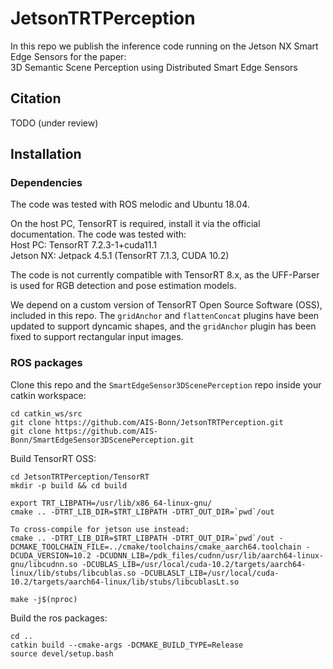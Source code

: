 # JetsonTRTPerception
In this repo we publish the inference code running on the Jetson NX Smart Edge Sensors for the paper:<br>
3D Semantic Scene Perception using Distributed Smart Edge Sensors

## Citation
TODO (under review)

## Installation
### Dependencies
The code was tested with ROS melodic and Ubuntu 18.04.

On the host PC, TensorRT is required, install it via the official documentation.
The code was tested with:<br>
Host PC: TensorRT 7.2.3-1+cuda11.1<br>
Jetson NX: Jetpack 4.5.1 (TensorRT 7.1.3, CUDA 10.2)

The code is not currently compatible with TensorRT 8.x, as the UFF-Parser is used for RGB detection and pose estimation models.

We depend on a custom version of TensorRT Open Source Software (OSS), included in this repo. The `gridAnchor` and `flattenConcat` plugins have been updated to support dyncamic shapes, and the `gridAnchor` plugin has been fixed to support rectangular input images.

### ROS packages
Clone this repo and the `SmartEdgeSensor3DScenePerception` repo inside your catkin workspace:<br>
```
cd catkin_ws/src
git clone https://github.com/AIS-Bonn/JetsonTRTPerception.git
git clone https://github.com/AIS-Bonn/SmartEdgeSensor3DScenePerception.git
```

Build TensorRT OSS:<br>
```
cd JetsonTRTPerception/TensorRT
mkdir -p build && cd build

export TRT_LIBPATH=/usr/lib/x86_64-linux-gnu/
cmake .. -DTRT_LIB_DIR=$TRT_LIBPATH -DTRT_OUT_DIR=`pwd`/out 

To cross-compile for jetson use instead:
cmake .. -DTRT_LIB_DIR=$TRT_LIBPATH -DTRT_OUT_DIR=`pwd`/out -DCMAKE_TOOLCHAIN_FILE=../cmake/toolchains/cmake_aarch64.toolchain -DCUDA_VERSION=10.2 -DCUDNN_LIB=/pdk_files/cudnn/usr/lib/aarch64-linux-gnu/libcudnn.so -DCUBLAS_LIB=/usr/local/cuda-10.2/targets/aarch64-linux/lib/stubs/libcublas.so -DCUBLASLT_LIB=/usr/local/cuda-10.2/targets/aarch64-linux/lib/stubs/libcublasLt.so

make -j$(nproc)
```

Build the ros packages:<br>
```
cd ..
catkin build --cmake-args -DCMAKE_BUILD_TYPE=Release
source devel/setup.bash
```
